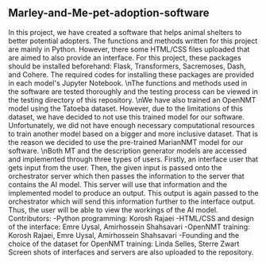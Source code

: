 ## Marley-and-Me-pet-adoption-software
In this project, we have created a software that helps animal shelters to better potential adopters. The functions and methods written for this project are mainly in Python. However, there some HTML/CSS files uploaded that are aimed to also provide an interface. For this project, these packages should be installed beforehand: Flask, Transformers, Sacremoses, Dash, and Cohere. The required codes for installing these packages are provided in each model's Jupyter Notebook. \nThe functions and methods used in the software are tested thoroughly and the testing process can be viewed in the testing directory of this repository. 
\nWe have also trained an OpenNMT model using the Tatoeba dataset. However, due to the limitations of this dataset, we have decided to not use this trained model for our software. Unfortunately, we did not have enough necessary computational resources to train another model based on a bigger and more inclusive dataset. That is the reason we decided to use the pre-trained MarianNMT model for our software.
\nBoth MT and the description generator models are accessed and implemented through three types of users. Firstly, an interface user that gets input from the user. Then, the given input is passed onto the orchestrator server which then passes the information to the server that contains the AI model. This server will use that information and the implemented model to produce an output. This output is again passed to the orchestrator which will send this information further to the interface output. Thus, the user will be able to view the workings of the AI model. 
Contributors: 
  -Python programming: Korosh Rajaei
  -HTML/CSS and design of the interface: Emre Uysal, Amirhossein Shahsavari
  -OpenNMT training: Korosh Rajaei, Emre Uysal, Amirhossein Shahsavari
  -Founding and the choice of the dataset for OpenNMT training: Linda Selles, Sterre Zwart
Screen shots of interfaces and servers are also uploaded to the repository.

